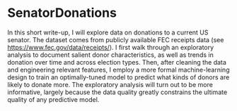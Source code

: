 # SenatorDonations

In this short write-up, I will explore data on donations to a current US senator. The dataset comes from publicly available FEC receipts data (see https://www.fec.gov/data/receipts/). I first walk through an exploratory analysis to document salient donor characteristics, as well as trends in donation over time and across election types. Then, after cleaning the data and engineering relevant features, I employ a more formal machine-learning design to train an optimally-tuned model to predict what kinds of donors are likely to donate more. The exploratory analysis will turn out to be more informative, largely because the data quality greatly constrains the ultimate quality of any predictive model.
